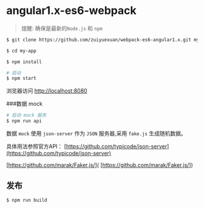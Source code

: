 # angular1.x-es6-webpack

>提醒: 确保是最新的`Node.js` 和 `npm`


```bash
$ git clone https://github.com/zuiyuexuan/webpack-es6-angular1.x.git my-app

$ cd my-app

$ npm install

# 启动
$ npm start
```

浏览器访问 [http://localhost:8080](http://localhost:8080) 

###数据 mock
```bash
# 启动 mock 服务
$ npm run api
```

数据 `mock` 使用 `json-server` 作为 `JSON` 服务器,采用 `fake.js` 生成随机数据。

具体用法参照官方API：
 [https://github.com/typicode/json-server](https://github.com/typicode/json-server) 
 
 
 [https://github.com/marak/Faker.js/]( [https://github.com/marak/Faker.js/]) 
 

## 发布
```bash
$ npm run build
```

